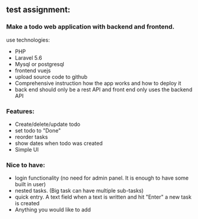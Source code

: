 ## test assignment:
### Make a todo web application with backend and frontend.
use technologies:
- PHP
- Laravel 5.6
- Mysql or postgresql
- frontend vuejs
- upload source code to github
- Comprehensive instruction how the app works and how to deploy it
- back end should only be a rest API and front end only uses the backend API

### Features:
- Create/delete/update todo
- set todo to "Done"
- reorder tasks
- show dates when todo was created
- Simple UI

### Nice to have:
- login functionality (no need for admin panel. It is enough to have some built in user)
- nested tasks. (Big task can have multiple sub-tasks)
- quick entry. A text field when a text is written and hit "Enter" a new task is created
- Anything you would like to add